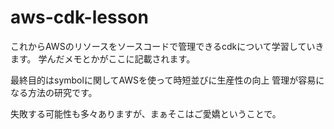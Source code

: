 # aws-cdk-lesson

これからAWSのリソースをソースコードで管理できるcdkについて学習していきます。
学んだメモとかがここに記載されます。

最終目的はsymbolに関してAWSを使って時短並びに生産性の向上
管理が容易になる方法の研究です。

失敗する可能性も多々ありますが、まぁそこはご愛嬌ということで。